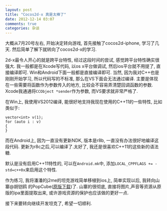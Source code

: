 ```yaml
---
layout: post
title: "Cocos2d-x 真是太棒了"
date: 2012-12-14 03:07
comments: true
categories: 杂谈 
---
```


大概从7月20号左右, 开始决定转向游戏, 首先接触了cocos2d-iphone, 学习了几天. 然后简单了解下就转向了cocos2d-x的学习.

2d-x最令人开心的就是跨平台特性, 经过这段时间的尝试, 感觉跨平台特性确实很强大. 我一般都是在Xcode写代码, 以os x平台做调试, 然后ios平台就不用提了, 直接编译即可.
Win和Android下面一般都是直接编译即可. 当然, 因为我对C++也是刚刚开始学习, 所以代码写的不标准, 那么在VS下面会无法通过编译. 主要是体现在一些需要将函数作为参数传入的地方,
比较会不容易弄清楚回调函数的参数. Xcode我通通将`CCObject *sender`作为参数, 而VS要求就非常严格了.

<!--more-->

在Win上, 我使用VS2012编译, 能很好地支持我现在使用的C++11的一些特性, 比如类似于:
```
vector<int> v(1);
for (auto i : v)
{
}
```
而在Android上, 因为一直没有更新NDK, 版本是r8b, 一直没有办法很好地编译这段代码. 更新为r8c之后,可以编译了.太好了, 我还是很喜欢C++11的这些新的语法糖.

默认是没有启用C++11特性的, 可以在`Android.mk`中, 添加`LOCAL_CPPFLAGS += -std=c++0x`来启用这个特性.


作为练习, 我将潘潘的j2me的坦克游戏简单移植到ios上, 简单实现以后, 我转向山寨@胡铠鸥 的PopCube(<a target="_blank" href="https://itunes.apple.com/cn/app/popcube!/id562905043?l=en&mt=8">原版下载</a>)了. 山寨的很彻底, 直接将图片,声音等资源从原版的ipa里面提取出来, 或许游戏资源的保护也应该做的更好一点.

接下来要转向继续开发坦克了, 希望一切顺利.



